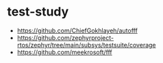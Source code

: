 # test-study

- https://github.com/ChiefGokhlayeh/autofff
- https://github.com/zephyrproject-rtos/zephyr/tree/main/subsys/testsuite/coverage
- https://github.com/meekrosoft/fff
